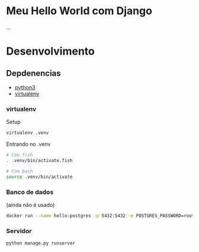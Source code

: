 # Meu Hello World com Django

...


# Desenvolvimento
## Depdenencias

- [python3](https://www.python.org/downloads/)
- [virtualenv](https://virtualenv.pypa.io/)

### virtualenv

Setup

```sh
virtualenv .venv
```

Entrando no .venv

```sh
# Com fish
. .venv/bin/activate.fish

# Com bash
source .venv/bin/activate
```

### Banco de dados

(ainda não é usado)

```sh
docker run --name hello-postgres -p 5432:5432 -e POSTGRES_PASSWORD=root -d postgres:11
```

### Servidor

```sh
python manage.py runserver
```
